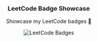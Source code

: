 <a id="readme-top"></a>
<!-- PROJECT LOGO -->
<br />
<div align="center">


  <h3 align="center">LeetCode Badge Showcase</h3>

  <p align="center">
    Showcase my LeetCode badges 🤩
  </p>
</div>


<div align="center">
<img src="https://leetcode-badge-showcase.vercel.app/api?username=xyguo2020&animated=true" alt="LeetCode Badges"/>
</div>
